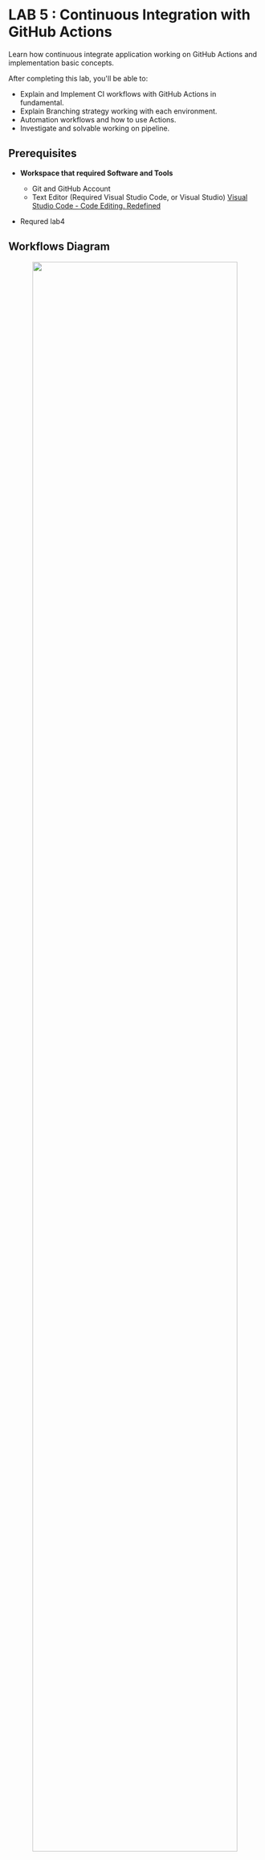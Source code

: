 # LAB 5 : Continuous Integration with GitHub Actions

Learn how continuous integrate application working on GitHub Actions and implementation basic concepts.

After completing this lab, you'll be able to:
- Explain and Implement CI workflows with GitHub Actions in fundamental.
- Explain Branching strategy working with each environment.
- Automation workflows and how to use Actions.
- Investigate and solvable working on pipeline.

## Prerequisites

- <b>Workspace that required Software and Tools</b> 
    - Git and GitHub Account
    - Text Editor (Required Visual Studio Code, or Visual Studio) [Visual Studio Code - Code Editing. Redefined](https://code.visualstudio.com/)
   
- Requred lab4

## Workflows Diagram

<div align="center"><img src="../img/image-20221123-033023.png" width="90%"></div>

## Initialize GitHub workflow

Checkout the source code from GitHub from here `<username>/<username>-tutorial-backend`.

Open the terminal following command below

```bash
git clone https://github.com/<username>/<username>-tutorial-backend.git
```

Open the project with text editor (Visual Studio Code) and create new folder named `github/workflows` in root directory of project (git).

```bash
mkdir .github/workflows
```

<div align="center"><img src="../img/image-20221123-034740.png" width="90%"></div>

GitHub workflow is working on inside `.github/workflows` that contains GitHub workflows files that extension named `.yaml`

## Create Develop workflows

On develop workflows branch is working on branch `develop` and automate by developer when push code to GitHub repository on branch `develop`.

<div align="center"><img src="../img/image-20221123-035134.png" width="90%"></div>

Create the new file named `cicd-appservice-dev.yaml` inside `.github/workflows` this on the Workflows Dev which contains 3 workflows: <B>Unit Tests, SAST and DEV Dispatch</b>.

<div align="center"><img src="../img/image-20221123-040051.png" width="90%"></div>


### Name

The first name starts with declare name of workflows

```yaml
name: DEV - Dispatch
``` 

### On (Events that trigger workflows)

Enter events when do you want to execute or trigger the workflows

you can see more of event type at [Events that trigger workflows - GitHub Docs](https://docs.github.com/en/actions/using-workflows/events-that-trigger-workflows)

```yaml
on: 
  push:
    branches:    
      - develop
  workflow_dispatch:
```

 

### Jobs

Groups together all the jobs that run in the DEV - Dispatch workflow.

```yaml
jobs:
...
```

---

### Unit Tests

The unit tests contain in the job

```yaml
  unitest:
    name: UnitTest (XUnit)
    runs-on: ubuntu-latest
    environment:
      name: dev

```

#### Steps

```yaml
    steps:
    - name: Checkout code
      uses: actions/checkout@v2

    - name: Setup .NET Core SDK
      uses: actions/setup-dotnet@v2.1.0
      with:
        dotnet-version: '6.0.x'

    - name: Install dependencies
      run: dotnet restore

    - name: Unit Test (XUnit)
      run: |
        dotnet test --collect:"XPlat Code Coverage"
        dotnet tool install -g dotnet-reportgenerator-globaltool
        reportgenerator -reports:"./XUnit.Tests/TestResults/*/coverage.cobertura.xml" -targetdir:"./coveragereport" -reporttypes:Html
    
    - name: Upload Reports
      uses: actions/upload-artifact@v2
      with:
        name: Unit Test Results
        path: '${{ github.workspace }}/coveragereport/*'

```

<div align="center"><img src="../img/image-20221123-044202.png" width="90%"></div>

Commit and push code to GitHub repository on main branch.

<div align="center"><img src="../img/image-20221123-044545.png" width="90%"></div>


And then go to the Actions tab in the actions page you can see `DEV -Dispatch` workflow

<div align="center"><img src="../img/image-20221123-044656.png" width="90%"></div>

you can test this workflow to create new branch named `develop` from `main` branch.

On the local workspace create new branch with command

```bash
git branch develop
```

```bash
git checkout develop
```

<div align="center"><img src="../img/image-20221123-045031.png" width="90%"></div>

and push this new branch named `develop` to GitHub repository, for the first new branch use this command in below.

```bash
git push --set-upstream origin develop
```

Go back to repository on GitHub page, you can see the new branch named `develop`.

Go to the settings repository to set `default branch to develop` branch

<div align="center"><img src="../img/image-20221123-045440.png" width="90%"></div>

In panel Code and automation > choose Branches > Click on icon arrow right left button.

Popup dialog show and then change from main to develop at dropdown list button and `update` it.

<div align="center"><img src="../img/image-20221123-045740.png" width="90%"></div>

Go back to Actions tab, you can see the pipeline is running.

<div align="center"><img src="../img/image-20221123-050413.png" width="90%"></div>

<div align="center"><img src="../img/image-20221123-050551.png" width="90%"></div>

<div align="center"><img src="../img/image-20221123-050612.png" width="90%"></div>

On Artifacts, you can download Unit Test Results file to review reports of application

<div align="center"><img src="../img/image-20221123-050917.png" width="90%"></div>

we are working on branch develop.

<b>Summary Code</b>

```yaml
name: DEV - Dispatch

on: 
  push:
    branches:    
      - develop
  workflow_dispatch:

jobs:
  unitest:
    name: UnitTest (XUnit)
    runs-on: ubuntu-latest
    environment:
      name: dev
    
    steps:
    - name: Checkout code
      uses: actions/checkout@v2

    - name: Setup .NET Core SDK
      uses: actions/setup-dotnet@v2.1.0
      with:
        dotnet-version: '6.0.x'

    - name: Install dependencies
      run: dotnet restore

    - name: Unit Test (XUnit)
      run: |
        dotnet test --collect:"XPlat Code Coverage"
        dotnet tool install -g dotnet-reportgenerator-globaltool
        reportgenerator -reports:"./XUnit.Tests/TestResults/*/coverage.cobertura.xml" -targetdir:"./coveragereport" -reporttypes:Html
    
    - name: Upload Reports
      uses: actions/upload-artifact@v2
      with:
        name: Unit Test Results
        path: '${{ github.workspace }}/coveragereport/*'

```

<b>logging</b>

<div align="center"><img src="../img/image-20221123-063125.png" width="90%"></div>

---

### SAST (Static Application Security Testing)

Go back to workspace on local and add new job

```yaml
  analyze:
    name: SAST CodeQL
    runs-on: ubuntu-latest
    environment:
      name: dev
      url: https://github.com/corp-ais/<username>-tutorial-backend/security/code-scanning
    permissions:
      actions: read
      contents: read
      security-events: write

    strategy:
      fail-fast: false
      matrix:
        language: [ 'csharp' ]
```

#### Steps

```yaml
    steps:
    - name: Checkout repository
      uses: actions/checkout@v2

    - name: Initialize CodeQL
      uses: github/codeql-action/init@v2
      with:
        languages: ${{ matrix.language }}
       
    - name: Autobuild
      uses: github/codeql-action/autobuild@v2

    - name: Perform CodeQL Analysis
      uses: github/codeql-action/analyze@v2

    # THIS IS INTERNAL ACITON ACCESS ONLY INTERNAL OGANIZAITON
    # - name: Quality Gate Check
    #   uses: corp-ais/quality-gate-action@main
    #   with:
    #     repository: corp-ais/xxx-xxxxxx
    #     severity: high
    #   env:
    #     GITHUB_TOKEN: ${{ secrets.WORKFLOW_TOKEN }}
```

Commit and push code to GitHub repository on develop branch.

<div align="center"><img src="../img/image-20221123-062738.png" width="90%"></div>

Go back to Actions tab, you can see the pipeline is running.

<div align="center"><img src="../img/image-20221123-062823.png" width="90%"></div>

Review output in Security tab on top.

On Security overview, click to enable on the first time.
- Enable vulnerability reporting
- Enable Dependabot alerts

<div align="center"><img src="../img/image-20221123-063731.png" width="90%"></div>

<div align="center"><img src="../img/image-20221123-063956.png" width="90%"></div>

Go back to Security tab and go to output in left corner in Vulnerability alerts.

### Dependabot

on `Dependabot` is active when upload source code in GitHub repository

<div align="center"><img src="../img/image-20221123-064304.png" width="90%"></div>


### Code scanning with CodeQL

Code scanning is active when running the SAST workflow.

<div align="center"><img src="../img/image-20221123-064647.png" width="90%"></div>


<b>Summary Code</b>

```yaml
name: DEV - Dispatch

on: 
  push:
    branches:    
      - develop
  workflow_dispatch:

jobs:
  unitest:
    name: UnitTest (XUnit)
    runs-on: ubuntu-latest
    environment:
      name: dev
    
    steps:
    - name: Checkout code
      uses: actions/checkout@v2

    - name: Setup .NET Core SDK
      uses: actions/setup-dotnet@v2.1.0
      with:
        dotnet-version: '6.0.x'

    - name: Install dependencies
      run: dotnet restore

    - name: Unit Test (XUnit)
      run: |
        dotnet test --collect:"XPlat Code Coverage"
        dotnet tool install -g dotnet-reportgenerator-globaltool
        reportgenerator -reports:"./XUnit.Tests/TestResults/*/coverage.cobertura.xml" -targetdir:"./coveragereport" -reporttypes:Html
    
    - name: Upload Reports
      uses: actions/upload-artifact@v2
      with:
        name: Unit Test Results
        path: '${{ github.workspace }}/coveragereport/*'

  analyze:
    name: SAST CodeQL
    runs-on: ubuntu-latest
    environment:
      name: dev
      url: https://github.com/<username>/<username>-tutorial-backend/security/code-scanning
    permissions:
      actions: read
      contents: read
      security-events: write

    strategy:
      fail-fast: false
      matrix:
        language: [ 'csharp' ]

    steps:
    - name: Checkout repository
      uses: actions/checkout@v2

    - name: Initialize CodeQL
      uses: github/codeql-action/init@v2
      with:
        languages: ${{ matrix.language }}
       
    - name: Autobuild
      uses: github/codeql-action/autobuild@v2


    - name: Perform CodeQL Analysis
      uses: github/codeql-action/analyze@v2

    # THIS IS INTERNAL ACITON ACCESS ONLY INTERNAL OGANIZAITON
    # - name: Quality Gate Check
    #   uses: corp-ais/quality-gate-action@main
    #   with:
    #     repository: corp-ais/<this-repos-name>
    #     severity: high
    #   env:
    #     GITHUB_TOKEN: ${{ secrets.WORKFLOW_TOKEN }}

```

<b>Logging</b>

<div align="center"><img src="../img/image-20221123-072012.png" width="90%"></div>

---

### Repository Dispatch

Go back to workspace on local and add new job

```yaml
 repo-dispatch:
    name: Repository Dispatch
    runs-on: ubuntu-latest
    needs: [unitest,analyze]
    environment:
      name: dev
      url: https://github.com/<username>/<username>-pipeline/actions/workflows/dev-tutorial-backend-deploy.yml
```

### Steps

```yaml
    steps:
    - name: Repository Dispatch
      uses: peter-evans/repository-dispatch@v1
      with:
        token: ${{ secrets.WORKFLOW_TOKEN }}
        repository: corp-ais/<username>-pipeline
        event-type: <username>-tutorial-be-cd-dev
        client-payload: '{"ref": "${{ github.ref }}", "sha": "${{ github.sha }}"}'
```

in the variable secrets, you must set env <i>Settings page > Environments > dev > Add secret and enter personal token</i> that have permission to allow access repository level.

<div align="center"><img src="../img/image-20221123-070535.png" width="90%"></div>

Alternative, you can use reference GITHUB_TOKEN to access and allow adding permission to repository CD.

<div align="center"><img src="../img/image-20221123-071607.png" width="90%"></div>

Commit and push code to GitHub repository on branch develop

Review Output on GitHub Actions page

<div align="center"><img src="../img/image-20221123-072124.png" width="90%"></div>


<b>Summary Code (Dev)</b>

```yaml
name: DEV - Dispatch

on: 
  push:
    branches:    
      - develop
  workflow_dispatch:

jobs:
  unitest:
    name: UnitTest (XUnit)
    runs-on: ubuntu-latest
    environment:
      name: dev
    
    steps:
    - name: Checkout code
      uses: actions/checkout@v2

    - name: Setup .NET Core SDK
      uses: actions/setup-dotnet@v2.1.0
      with:
        dotnet-version: '6.0.x'

    - name: Install dependencies
      run: dotnet restore

    - name: Unit Test (XUnit)
      run: |
        dotnet test --collect:"XPlat Code Coverage"
        dotnet tool install -g dotnet-reportgenerator-globaltool
        reportgenerator -reports:"./XUnit.Tests/TestResults/*/coverage.cobertura.xml" -targetdir:"./coveragereport" -reporttypes:Html
    
    - name: Upload Reports
      uses: actions/upload-artifact@v2
      with:
        name: Unit Test Results
        path: '${{ github.workspace }}/coveragereport/*'

  analyze:
    name: SAST CodeQL
    runs-on: ubuntu-latest
    environment:
      name: dev
      url: https://github.com/<username>/<username>-tutorial-backend/security/code-scanning
    permissions:
      actions: read
      contents: read
      security-events: write

    strategy:
      fail-fast: false
      matrix:
        language: [ 'csharp' ]

    steps:
    - name: Checkout repository
      uses: actions/checkout@v2

    - name: Initialize CodeQL
      uses: github/codeql-action/init@v2
      with:
        languages: ${{ matrix.language }}
       
    - name: Autobuild
      uses: github/codeql-action/autobuild@v2

    - name: Perform CodeQL Analysis
      uses: github/codeql-action/analyze@v2

    # THIS IS INTERNAL ACITON ACCESS ONLY INTERNAL OGANIZAITON
    # - name: Quality Gate Check
    #   uses: corp-ais/quality-gate-action@main
    #   with:
    #     repository: corp-ais/xxx-xxxxxx
    #     severity: high
    #   env:
    #     GITHUB_TOKEN: ${{ secrets.WORKFLOW_TOKEN }}

  repo-dispatch:
    name: Repository Dispatch
    runs-on: ubuntu-latest
    needs: [unitest,analyze]
    environment:
      name: dev
      url: https://github.com/<username>/<username>-tutorial-backend/actions/workflows/dev-tutorial-backend-deploy.yml

    steps:
    - name: Repository Dispatch
      uses: peter-evans/repository-dispatch@v1
      with:
        token: ${{ secrets.WORKFLOW_TOKEN }}
        repository: <username>/<username>-pipeline
        event-type: <username>-tutorial-backend-cd-dev
        client-payload: '{"ref": "${{ github.ref }}", "sha": "${{ github.sha }}"}'
```

<b>Logging</b>

<div align="center"><img src="../img/image-20221123-072225.png" width="90%"></div>

done merge code from branch develop to main .

---

## Create SIT workflows

On the SIT Build workflows is working on main branch and automate trigger by developer when tagging to GitHub repository.

<div align="center"><img src="../img/image-20221123-072802.png" width="90%"></div>

Create the new file named `cicd-appservice-sit.yaml` inside `.github/workflows` this on the Workflows SIT which contains 1 workflow to build artifacts to prepare to deploy.

<div align="center"><img src="../img/image-20221123-073422.png" width="90%"></div>


### Name

The first name starts with declare name of workflows

```yaml
name: SIT - Build
```

### On (Events that trigger workflows)

Enter events when do you want to execute or trigger the workflows

you can see more of event type at Events that [trigger workflows - GitHub Docs](https://docs.github.com/en/actions/using-workflows/events-that-trigger-workflows)

```yaml
on:
  push:
    tags:
      - '*'
```

### Env

the environment global to declaration and variables

```yaml
env:
  ARTIFACT_NAME: "artifact-tutorial-backend"
```

### Jobs

Groups together all the jobs that run in the `DEV - Dispatch` workflow.

```yaml
jobs:
...
```

---

### Build

The build artifact to contains in the job

```yaml
  build:
    runs-on: ubuntu-latest
    environment:
      name: sit
    permissions:
      contents: write
```

#### Steps

```yaml

    steps:
    - name: Checkout code
      uses: actions/checkout@v2

    - name: Set env
      if: startsWith(github.ref, 'refs/tags/')
      run: |
        echo "RELEASE_VERSION=${GITHUB_REF#refs/*/}" >> $GITHUB_ENV
    
    - name: Setup .NET Core SDK
      uses: actions/setup-dotnet@v2.1.0
      with:
        dotnet-version: '6.0.x'

    - name: Install dependencies
      run: dotnet restore

    - name: Build
      run: dotnet build --configuration Release --no-restore
    
    - name: Pack Artifact
      run: cd Tutorial.Api/bin/Release/net6.0 && tar -zcvf ${{ env.ARTIFACT_NAME }}-${{ env.RELEASE_VERSION }}.tar.gz *
      
    - name: Upload Artifact Release
      uses: softprops/action-gh-release@v1
      with:
        files: ${{ github.workspace }}/Tutorial.Api/bin/Release/net6.0/${{ env.ARTIFACT_NAME }}-${{ env.RELEASE_VERSION }}.tar.gz
```

<div align="center"><img src="../img/image-20221123-075317.png" width="90%"></div>

Commit and push code to GitHub repository on develop branch.

<div align="center"><img src="../img/image-20221123-075457.png" width="90%"></div>

Before your merge `develop` branch to `main` branch, you may set `review and approve`.

Go to in the settings tab on top > in below Code and automation select Branches > click add branch protection rule

<div align="center"><img src="../img/image-20221123-080455.png" width="90%"></div>

In Branch name pattern, enter name: main and checked in below

<div align="center"><img src="../img/image-20221123-080819.png" width="90%"></div>

<div align="center"><img src="../img/image-20221123-080905.png" width="90%"></div>

Go to `Pull requests` tab on top to merge branch from `develop` to `main` branch by click New pull request button

<div align="center"><img src="../img/image-20221123-075652.png" width="90%"></div>

<div align="center"><img src="../img/image-20221123-080144.png" width="90%"></div>

`Merge pull request`, you can see Error for merging is block because in this repository not working with others (assign yourself)

<div align="center"><img src="../img/image-20221123-081510.png" width="90%"></div>

<div align="center"><img src="../img/image-20221123-081852.png" width="90%"></div>

Go back to `Code` tab and create `release to tags`

<div align="center"><img src="../img/image-20221123-082332.png" width="90%"></div>

click Create a new release

<div align="center"><img src="../img/image-20221123-082412.png" width="90%"></div>

Choose a tag enter version following Tagging suggestions (Semantic versioning) and +Create new tag and Target at main branch

<div align="center"><img src="../img/image-20221123-082551.png" width="90%"></div>

click `Publish release` and then go to the Actions tab in the actions page you can see `DEV - Build` workflow

<div align="center"><img src="../img/image-20221123-083542.png" width="90%"></div>

<div align="center"><img src="../img/image-20221123-083703.png" width="90%"></div>

### Output the artifact

go back to the Tags page

<div align="center"><img src="../img/image-20221123-083828.png" width="90%"></div>

<div align="center"><img src="../img/image-20221123-083910.png" width="90%"></div>


You can click to download to review.

<div align="center"><img src="../img/image-20221123-084117.png" width="90%"></div>


<b>Summary Code (SIT)</b>

```yaml
name: SIT - Build

on:
  push:
    tags:
      - '*'

env:
  ARTIFACT_NAME: "artifact-tutorial-backend"

jobs:
  build:
    runs-on: ubuntu-latest
    environment:
      name: sit
    permissions:
      contents: write
      
    steps:
    - name: Checkout code
      uses: actions/checkout@v2

    - name: Set env
      if: startsWith(github.ref, 'refs/tags/')
      run: |
        echo "RELEASE_VERSION=${GITHUB_REF#refs/*/}" >> $GITHUB_ENV
    
    - name: Setup .NET Core SDK
      uses: actions/setup-dotnet@v2.1.0
      with:
        dotnet-version: '6.0.x'

    - name: Install dependencies
      run: dotnet restore

    - name: Build
      run: dotnet build --configuration Release --no-restore
    
    - name: Pack Artifact
      run: cd Tutorial.Api/bin/Release/net6.0 && tar -zcvf ${{ env.ARTIFACT_NAME }}-${{ env.RELEASE_VERSION }}.tar.gz *
      
    - name: Upload Artifact Release
      uses: softprops/action-gh-release@v1
      with:
        files: ${{ github.workspace }}/Tutorial.Api/bin/Release/net6.0/${{ env.ARTIFACT_NAME }}-${{ env.RELEASE_VERSION }}.tar.gz
```

<b>logging</b>

<div align="center"><img src="../img/image-20221123-084315.png" width="90%"></div>

Done :D














